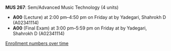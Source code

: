 **MUS 267**: Sem/Advanced Music Technology (4 units)

- **A00** (Lecture) at 2:00 pm–4:50 pm on Friday at   by Yadegari, Shahrokh D (A02341114)
- **A00** (Final Exam) at 3:00 pm–5:59 pm on Friday at   by Yadegari, Shahrokh D (A02341114)

[Enrollment numbers over time](./MUS267.tsv)
